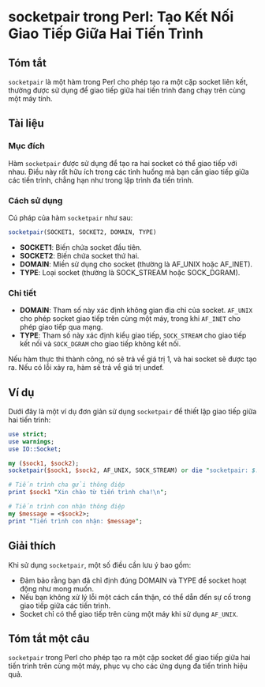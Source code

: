<!--
Meta Description: # socketpair trong Perl: Tạo Kết Nối Giao Tiếp Giữa Hai Tiến Trình ## Tóm tắt `socketpair` là một hàm trong Perl cho phép tạo ra một cặp socket liên k...
Meta Keywords: giao, tiếp, trình, socket, tiến
-->

# socketpair trong Perl: Tạo Kết Nối Giao Tiếp Giữa Hai Tiến Trình

## Tóm tắt
`socketpair` là một hàm trong Perl cho phép tạo ra một cặp socket liên kết, thường được sử dụng để giao tiếp giữa hai tiến trình đang chạy trên cùng một máy tính.

## Tài liệu
### Mục đích
Hàm `socketpair` được sử dụng để tạo ra hai socket có thể giao tiếp với nhau. Điều này rất hữu ích trong các tình huống mà bạn cần giao tiếp giữa các tiến trình, chẳng hạn như trong lập trình đa tiến trình.

### Cách sử dụng
Cú pháp của hàm `socketpair` như sau:

```perl
socketpair(SOCKET1, SOCKET2, DOMAIN, TYPE)
```

- **SOCKET1**: Biến chứa socket đầu tiên.
- **SOCKET2**: Biến chứa socket thứ hai.
- **DOMAIN**: Miền sử dụng cho socket (thường là AF_UNIX hoặc AF_INET).
- **TYPE**: Loại socket (thường là SOCK_STREAM hoặc SOCK_DGRAM).

### Chi tiết
- **DOMAIN**: Tham số này xác định không gian địa chỉ của socket. `AF_UNIX` cho phép socket giao tiếp trên cùng một máy, trong khi `AF_INET` cho phép giao tiếp qua mạng.
- **TYPE**: Tham số này xác định kiểu giao tiếp, `SOCK_STREAM` cho giao tiếp kết nối và `SOCK_DGRAM` cho giao tiếp không kết nối.

Nếu hàm thực thi thành công, nó sẽ trả về giá trị 1, và hai socket sẽ được tạo ra. Nếu có lỗi xảy ra, hàm sẽ trả về giá trị undef.

## Ví dụ
Dưới đây là một ví dụ đơn giản sử dụng `socketpair` để thiết lập giao tiếp giữa hai tiến trình:

```perl
use strict;
use warnings;
use IO::Socket;

my ($sock1, $sock2);
socketpair($sock1, $sock2, AF_UNIX, SOCK_STREAM) or die "socketpair: $!";

# Tiến trình cha gửi thông điệp
print $sock1 "Xin chào từ tiến trình cha!\n";

# Tiến trình con nhận thông điệp
my $message = <$sock2>;
print "Tiến trình con nhận: $message";
```

## Giải thích
Khi sử dụng `socketpair`, một số điều cần lưu ý bao gồm:
- Đảm bảo rằng bạn đã chỉ định đúng DOMAIN và TYPE để socket hoạt động như mong muốn.
- Nếu bạn không xử lý lỗi một cách cẩn thận, có thể dẫn đến sự cố trong giao tiếp giữa các tiến trình.
- Socket chỉ có thể giao tiếp trên cùng một máy khi sử dụng `AF_UNIX`.

## Tóm tắt một câu
`socketpair` trong Perl cho phép tạo ra một cặp socket để giao tiếp giữa hai tiến trình trên cùng một máy, phục vụ cho các ứng dụng đa tiến trình hiệu quả.